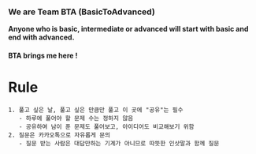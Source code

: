 ### We are Team BTA (BasicToAdvanced)
**Anyone who is basic, intermediate or advanced will start with basic and end with advanced.**
#### BTA brings me here !
# Rule

```
1. 풀고 싶은 날, 풀고 싶은 만큼만 풀고 이 곳에 "공유"는 필수
   - 하루에 풀어야 할 문제 수는 정하지 않음
   - 공유하여 남이 푼 문제도 풀어보고, 아이디어도 비교해보기 위함
2. 질문은 카카오톡으로 자유롭게 문의 
   - 질문 받는 사람은 대답만하는 기계가 아니므로 따뜻한 인삿말과 함께 질문
```
